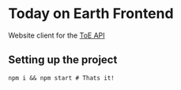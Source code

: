 # Today on Earth Frontend

Website client for the [ToE API](https://github.com/brookmg/TodayOnEarth_Backend)

## Setting up the project
`npm i && npm start # Thats it!`